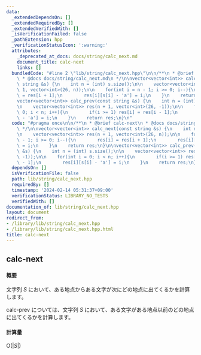 ```yaml
---
data:
  _extendedDependsOn: []
  _extendedRequiredBy: []
  _extendedVerifiedWith: []
  _isVerificationFailed: false
  _pathExtension: hpp
  _verificationStatusIcon: ':warning:'
  attributes:
    _deprecated_at_docs: docs/string/calc_next.md
    document_title: calc-next
    links: []
  bundledCode: "#line 2 \"lib/string/calc_next.hpp\"\n\n/**\n * @brief calc-next\n\
    \ * @docs docs/string/calc_next.md\n */\n\nvector<vector<int>> calc_next(const\
    \ string &s) {\n    int n = (int) s.size();\n\n    vector<vector<int>> res(n +\
    \ 1, vector<int>(26, n));\n\n    for(int i = n - 1; i >= 0; i--){\n        res[i]\
    \ = res[i + 1];\n        res[i][s[i] - 'a'] = i;\n    }\n    return res;\n}\n\n\
    vector<vector<int>> calc_prev(const string &s) {\n    int n = (int) s.size();\n\
    \n    vector<vector<int>> res(n + 1, vector<int>(26, -1));\n\n    for(int i =\
    \ 0; i < n; i++){\n        if(i >= 1) res[i] = res[i - 1];\n        res[i][s[i]\
    \ - 'a'] = i;\n    }\n    return res;\n}\n"
  code: "#pragma once\n\n/**\n * @brief calc-next\n * @docs docs/string/calc_next.md\n\
    \ */\n\nvector<vector<int>> calc_next(const string &s) {\n    int n = (int) s.size();\n\
    \n    vector<vector<int>> res(n + 1, vector<int>(26, n));\n\n    for(int i = n\
    \ - 1; i >= 0; i--){\n        res[i] = res[i + 1];\n        res[i][s[i] - 'a']\
    \ = i;\n    }\n    return res;\n}\n\nvector<vector<int>> calc_prev(const string\
    \ &s) {\n    int n = (int) s.size();\n\n    vector<vector<int>> res(n + 1, vector<int>(26,\
    \ -1));\n\n    for(int i = 0; i < n; i++){\n        if(i >= 1) res[i] = res[i\
    \ - 1];\n        res[i][s[i] - 'a'] = i;\n    }\n    return res;\n}"
  dependsOn: []
  isVerificationFile: false
  path: lib/string/calc_next.hpp
  requiredBy: []
  timestamp: '2024-02-14 05:31:37+09:00'
  verificationStatus: LIBRARY_NO_TESTS
  verifiedWith: []
documentation_of: lib/string/calc_next.hpp
layout: document
redirect_from:
- /library/lib/string/calc_next.hpp
- /library/lib/string/calc_next.hpp.html
title: calc-next
---
```

## calc-next

#### 概要

文字列 $S$ において、ある地点からある文字が次にどの地点に出てくるかを計算します。

calc-prev については、文字列 $S$ において、ある文字がある地点以前のどの地点に出てくるかを計算します。

#### 計算量

$\mathrm{O}(\lvert S\lvert)$